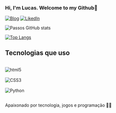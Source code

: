 ### Hi, I'm Lucas. Welcome to my Github🖖

[![Blog](https://img.shields.io/badge/Instagram-E4405F?style=for-the-badge&logo=instagram&logoColor=white)](https://www.instagram.com/lucasalexan/)
[![LikedIn](https://img.shields.io/badge/LinkedIn-0077B5?style=for-the-badge&logo=linkedin&logoColor=white)](https://www.linkedin.com/in/lucas-passos-545538224/)

![Passos GitHub stats](https://github-readme-stats.vercel.app/api?username=devlucaspassos&theme=outrun&show_icons=true)

[![Top Langs](https://github-readme-stats.vercel.app/api/top-langs/?username=devlucaspassos&langs_count=8)](https://github.com/devlucaspassos)

## Tecnologias que uso

<div  style="float:"left"> </br>
    <img alt="html5" align="center" src="https://img.shields.io/badge/HTML5-E34F26?style=for-the-badge&logo=html5&logoColor=white">
</div>
<div style="float:"left"> </br>
    <img alt="CSS3" align="center" src="https://img.shields.io/badge/CSS3-1572B6?style=for-the-badge&logo=css3&logoColor=white">
</div> 
<div style="float:"left"> </br>
    <img alt="Python" align="center" src="https://img.shields.io/badge/python-3670A0?style=for-the-badge&logo=python&logoColor=ffdd54">
</div> </br>
                                                                                                                                      
Apaixonado por tecnologia, jogos e programação 👨‍💻


